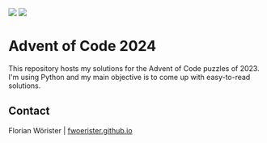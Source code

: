 ![](https://img.shields.io/badge/day%20📅-14-blue)
![](https://img.shields.io/badge/stars%20⭐-26-yellow)

# Advent of Code 2024

This repository hosts my solutions for the Advent of Code puzzles of 2023. I'm using Python and my main objective is to
come up with easy-to-read solutions.

## Contact

Florian Wörister | [fwoerister.github.io](https://fwoerister.github.io)
